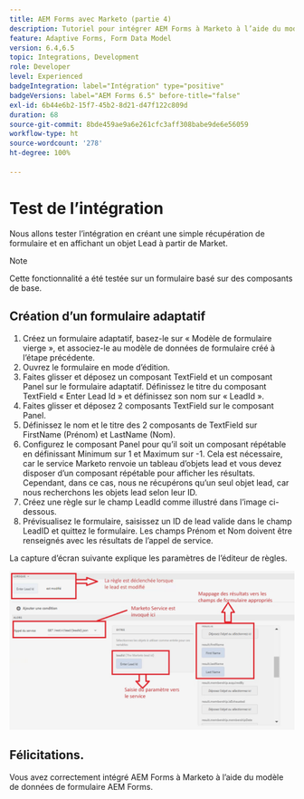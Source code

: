 ```yaml
---
title: AEM Forms avec Marketo (partie 4)
description: Tutoriel pour intégrer AEM Forms à Marketo à l’aide du modèle de données de formulaire AEM Forms.
feature: Adaptive Forms, Form Data Model
version: 6.4,6.5
topic: Integrations, Development
role: Developer
level: Experienced
badgeIntegration: label="Intégration" type="positive"
badgeVersions: label="AEM Forms 6.5" before-title="false"
exl-id: 6b44e6b2-15f7-45b2-8d21-d47f122c809d
duration: 68
source-git-commit: 8bde459ae9a6e261cfc3aff308babe9de6e56059
workflow-type: ht
source-wordcount: '278'
ht-degree: 100%

---
```


# Test de l’intégration

Nous allons tester l’intégration en créant une simple récupération de formulaire et en affichant un objet Lead à partir de Market.
>[!NOTE]
>
>Cette fonctionnalité a été testée sur un formulaire basé sur des composants de base.

## Création d’un formulaire adaptatif

1. Créez un formulaire adaptatif, basez-le sur « Modèle de formulaire vierge », et associez-le au modèle de données de formulaire créé à l’étape précédente.
1. Ouvrez le formulaire en mode d’édition.
1. Faites glisser et déposez un composant TextField et un composant Panel sur le formulaire adaptatif. Définissez le titre du composant TextField « Enter Lead Id » et définissez son nom sur « LeadId ».
1. Faites glisser et déposez 2 composants TextField sur le composant Panel.
1. Définissez le nom et le titre des 2 composants de TextField sur FirstName (Prénom) et LastName (Nom).
1. Configurez le composant Panel pour qu’il soit un composant répétable en définissant Minimum sur 1 et Maximum sur -1. Cela est nécessaire, car le service Marketo renvoie un tableau d’objets lead et vous devez disposer d’un composant répétable pour afficher les résultats. Cependant, dans ce cas, nous ne récupérons qu’un seul objet lead, car nous recherchons les objets lead selon leur ID.
1. Créez une règle sur le champ LeadId comme illustré dans l’image ci-dessous.
1. Prévisualisez le formulaire, saisissez un ID de lead valide dans le champ LeadID et quittez le formulaire. Les champs Prénom et Nom doivent être renseignés avec les résultats de l’appel de service.

La capture d’écran suivante explique les paramètres de l’éditeur de règles.

![ruleeditor](assets/ruleeditor.png)


## Félicitations.

Vous avez correctement intégré AEM Forms à Marketo à l’aide du modèle de données de formulaire AEM Forms.
